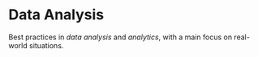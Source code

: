 # Data Analysis

Best practices in _data analysis_ and _analytics_, with a main focus on real-world situations.
